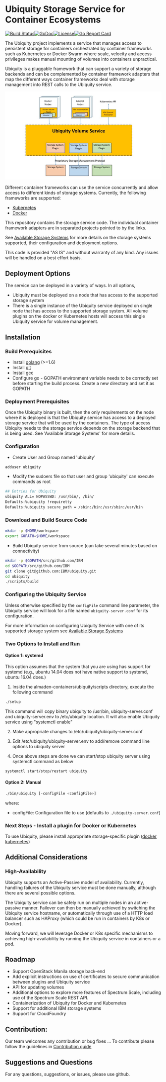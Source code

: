# Ubiquity Storage Service for Container Ecosystems 
[![Build Status](https://travis-ci.org/IBM/ubiquity.svg?branch=master)](https://travis-ci.org/IBM/ubiquity)[![GoDoc](https://godoc.org/github.com/IBM/ubiquity?status.svg)](https://godoc.org/github.com/IBM/ubiquity)[![License](https://img.shields.io/badge/license-Apache--2.0-blue.svg)](http://www.apache.org/licenses/LICENSE-2.0)[![Go Report Card](https://goreportcard.com/badge/github.com/IBM/ubiquity)](https://goreportcard.com/report/github.com/IBM/ubiquity)

The Ubiquity project implements a service that manages access to persistent storage for containers orchestrated by container frameworks such as Kubernetes or Docker Swarm where scale, velocity and access privileges makes manual mounting of volumes into containers unpractical. 

Ubiquity is a pluggable framework that can support a variety of storage backends and can be complemented by container framework adapters that map the different ways container frameworks deal with storage management into REST calls to the Ubiquity service. 

![Ubiquity Overview](images/UbiquityOverview.jpg)

Different container frameworks can use the service concurrently and allow access to different kinds of storage systems. Currently, the following frameworks are supported:

- [Kubernetes](https://github.com/IBM/ubiquity-k8s)
- [Docker](https://github.com/IBM/ubiquity-docker-plugin)

This repository contains the storage service code. The individual container framework adapters are in separated projects pointed to by the links. 

See [Available Storage Systems](supportedStorage.md) for more details on the storage systems supported, their configuration and deployment options. 

This code is provided "AS IS" and without warranty of any kind.  Any issues will be handled on a best effort basis.

## Deployment Options
The service can be deployed in a variety of ways.  In all options,
- Ubiquity must be deployed on a node that has access to the supported storage system
- There is a single instance of the Ubiquity service deployed on single node that has access to the supported storage system.  All volume plugins on the docker or Kubernetes hosts will access this single Ubiquity service for volume management.

## Installation
### Build Prerequisites
  * Install [golang](https://golang.org/) (>=1.6)
  * Install [git](https://git-scm.com/book/en/v2/Getting-Started-Installing-Git)
  * Install gcc
  * Configure go - GOPATH environment variable needs to be correctly set before starting the build process. Create a new directory and set it as GOPATH 
  
### Deployment Prerequisites
Once the Ubiquity binary is built, then the only requirements on the node where it is deployed is that the Ubiquity service has access to a deployed storage service that will be used by the containers.  The type of access Ubiquity needs to the storage service depends on the storage backend that is being used.  See 'Available Storage Systems' for more details.
  

### Configuration

* Create User and Group named 'ubiquity'

```bash
adduser ubiquity
```

* Modify the sudoers file so that user and group 'ubiquity' can execute commands as root

```bash
## Entries for Ubiquity
ubiquity ALL= NOPASSWD: /usr/bin/, /bin/
Defaults:%ubiquity !requiretty
Defaults:%ubiquity secure_path = /sbin:/bin:/usr/sbin:/usr/bin
```

### Download and Build Source Code

```bash
mkdir -p $HOME/workspace
export GOPATH=$HOME/workspace
```

* Build Ubiquity service from source (can take several minutes based on connectivity)
```bash
mkdir -p $GOPATH/src/github.com/IBM
cd $GOPATH/src/github.com/IBM
git clone git@github.com:IBM/ubiquity.git
cd ubiquity
./scripts/build
```

### Configuring the Ubiquity Service

Unless otherwise specified by the `configFile` command line parameter, the Ubiquity service will
look for a file named `ubiquity-server.conf` for its configuration.

For more information on configuring Ubiquity Service with one of its supported storage system see [Available Storage Systems](supportedStorage.md)

### Two Options to Install and Run

#### Option 1: systemd
This option assumes that the system that you are using has support for systemd (e.g., ubuntu 14.04 does not have native support to systemd, ubuntu 16.04 does.)

1)  Inside the almaden-containers/ubiquity/scripts directory, execute the following command
```bash
./setup
```

This command will copy binary ubiquity to /usr/bin, ubiquity-server.conf and ubiquity-server.env  to /etc/ubiquity location. It will also enable Ubiquity service using "systemctl enable"

2) Make appropriate changes to /etc/ubiquity/ubiquity-server.conf

3) Edit /etc/ubiquity/ubiquity-server.env to add/remove command line options to ubiquity server

4) Once above steps are done we can start/stop ubiquity server using systemctl command as below
```bash
systemctl start/stop/restart ubiquity
```

#### Option 2: Manual
```bash
./bin/ubiquity [-configFile <configFile>]
```
where:
* configFile: Configuration file to use (defaults to `./ubiquity-server.conf`)


### Next Steps - Install a plugin for Docker or Kubernetes
To use Ubiquity, please install appropriate storage-specific plugin ([docker](https://github.com/IBM/ubiquity-docker-plugin), [kubernetes](https://github.com/IBM/ubiquity-k8s))


## Additional Considerations
### High-Availability
Ubiquity supports an Active-Passive model of availability.  Currently, handling failures of the Ubiquity service must be done manually, although there are several possible options.

The Ubiquity service can be safely run on multiple nodes in an active-passive manner.  Failover can then be manually achieved by switching the Ubiquity service hostname, or automatically through use of a HTTP load balancer such as HAProxy (which could be run in containers by K8s or Docker).

Moving forward, we will leverage Docker or K8s specific mechanisms to achieving high-availability by running the Ubiquity service in containers or a pod.


## Roadmap

 * Support OpenStack Manila storage back-end
 * Add explicit instructions on use of certificates to secure communication between plugins and Ubiquity service
 * API for updating volumes
 * Additional options to explore more features of Spectrum Scale, including use of the Spectrum Scale REST API.
 * Containerization of Ubiquity for Docker and Kubernetes
 * Support for additional IBM storage systems
 * Support for CloudFoundry

## Contribution:
Our team welcomes any contribution or bug fixes ...
To contribute please follow the guidelines in [Contribution guide](contribution-guide.md)
## Suggestions and Questions
For any questions, suggestions, or issues, please use github.

